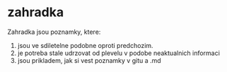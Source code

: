 # zahradka
Zahradka jsou poznamky, ktere:
1) jsou ve sdiletelne podobne oproti predchozim.
2) je potreba stale udrzovat od plevelu v podobe neaktualnich informaci
3) jsou prikladem, jak si vest poznamky v gitu a .md
